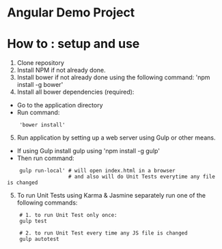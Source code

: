 # Angular Demo Project


# How to : setup and use
1. Clone repository
2. Install NPM if not already done.
3. Install bower if not already done using the following command:
   'npm install -g bower'
4. Install all bower dependencies (required):
- Go to the application directory
- Run command:
```
    'bower install'
```
5. Run application by setting up a web server using Gulp or other means.
- If using Gulp install gulp using 'npm install -g gulp'
- Then run command:
```
    gulp run-local' # will open index.html in a browser 
                    # and also will do Unit Tests everytime any file is changed
```
5. To run Unit Tests using Karma & Jasmine separately run one of the following commands:
```
    # 1. to run Unit Test only once:
    gulp test
        
    # 2. to run Unit Test every time any JS file is changed
    gulp autotest 
```
   